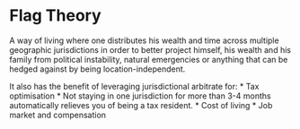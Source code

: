 # Flag Theory

A way of living where one distributes his wealth and time across multiple geographic
jurisdictions in order to better project himself, his wealth and his family from
political instability, natural emergencies or anything that can be hedged against
by being location-independent.

It also has the benefit of leveraging jurisdictional arbitrate for:
    * Tax optimisation
        * Not staying in one jurisdiction for more than 3-4 months automatically
          relieves you of being a tax resident.
    * Cost of living
    * Job market and compensation
